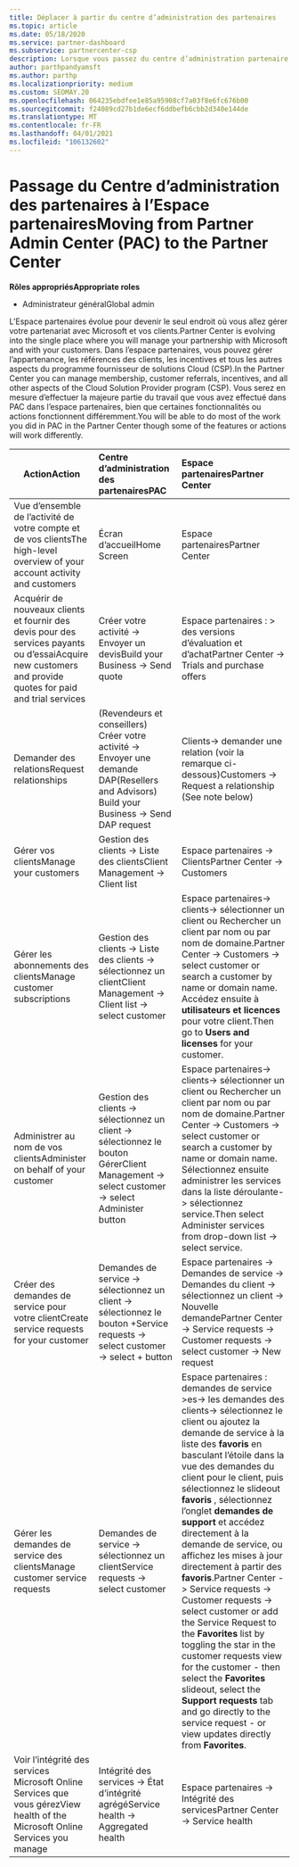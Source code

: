 ```yaml
---
title: Déplacer à partir du centre d’administration des partenaires
ms.topic: article
ms.date: 05/18/2020
ms.service: partner-dashboard
ms.subservice: partnercenter-csp
description: Lorsque vous passez du centre d’administration partenaire (PAC) à l’espace partenaires, Découvrez comment gérer l’appartenance à un programme CSP, les références client, les incentives et bien plus encore.
author: parthpandyamsft
ms.author: parthp
ms.localizationpriority: medium
ms.custom: SEOMAY.20
ms.openlocfilehash: 064235ebdfee1e85a95908cf7a03f8e6fc676b00
ms.sourcegitcommit: f24089cd27b1de6ecf6ddbefb6cbb2d340e144de
ms.translationtype: MT
ms.contentlocale: fr-FR
ms.lasthandoff: 04/01/2021
ms.locfileid: "106132602"
---
```

# <a name="moving-from-partner-admin-center-pac-to-the-partner-center"></a><span data-ttu-id="e2593-103">Passage du Centre d’administration des partenaires à l’Espace partenaires</span><span class="sxs-lookup"><span data-stu-id="e2593-103">Moving from Partner Admin Center (PAC) to the Partner Center</span></span>

<span data-ttu-id="e2593-104">**Rôles appropriés**</span><span class="sxs-lookup"><span data-stu-id="e2593-104">**Appropriate roles**</span></span>

- <span data-ttu-id="e2593-105">Administrateur général</span><span class="sxs-lookup"><span data-stu-id="e2593-105">Global admin</span></span>

<span data-ttu-id="e2593-106">L’Espace partenaires évolue pour devenir le seul endroit où vous allez gérer votre partenariat avec Microsoft et vos clients.</span><span class="sxs-lookup"><span data-stu-id="e2593-106">Partner Center is evolving into the single place where you will manage your partnership with Microsoft and with your customers.</span></span> <span data-ttu-id="e2593-107">Dans l’espace partenaires, vous pouvez gérer l’appartenance, les références des clients, les incentives et tous les autres aspects du programme fournisseur de solutions Cloud (CSP).</span><span class="sxs-lookup"><span data-stu-id="e2593-107">In the Partner Center you can manage membership, customer referrals, incentives, and all other aspects of the Cloud Solution Provider program (CSP).</span></span> <span data-ttu-id="e2593-108">Vous serez en mesure d’effectuer la majeure partie du travail que vous avez effectué dans PAC dans l’espace partenaires, bien que certaines fonctionnalités ou actions fonctionnent différemment.</span><span class="sxs-lookup"><span data-stu-id="e2593-108">You will be able to do most of the work you did in PAC in the Partner Center though some of the features or actions will work differently.</span></span>


|<span data-ttu-id="e2593-109">**Action**</span><span class="sxs-lookup"><span data-stu-id="e2593-109">**Action**</span></span>   |<span data-ttu-id="e2593-110">**Centre d’administration des partenaires**</span><span class="sxs-lookup"><span data-stu-id="e2593-110">**PAC**</span></span>   |<span data-ttu-id="e2593-111">**Espace partenaires**</span><span class="sxs-lookup"><span data-stu-id="e2593-111">**Partner Center**</span></span>   |
|--------------|:--------------|:---------------|
|<span data-ttu-id="e2593-112">Vue d’ensemble de l’activité de votre compte et de vos clients</span><span class="sxs-lookup"><span data-stu-id="e2593-112">The high-level overview of your account activity and customers</span></span>|<span data-ttu-id="e2593-113">Écran d’accueil</span><span class="sxs-lookup"><span data-stu-id="e2593-113">Home Screen</span></span>|<span data-ttu-id="e2593-114">Espace partenaires</span><span class="sxs-lookup"><span data-stu-id="e2593-114">Partner Center</span></span>|
|<span data-ttu-id="e2593-115">Acquérir de nouveaux clients et fournir des devis pour des services payants ou d’essai</span><span class="sxs-lookup"><span data-stu-id="e2593-115">Acquire new customers and provide quotes for paid and trial services</span></span>|<span data-ttu-id="e2593-116">Créer votre activité -> Envoyer un devis</span><span class="sxs-lookup"><span data-stu-id="e2593-116">Build your Business -> Send quote</span></span>|<span data-ttu-id="e2593-117">Espace partenaires : > des versions d’évaluation et d’achat</span><span class="sxs-lookup"><span data-stu-id="e2593-117">Partner Center -> Trials and purchase offers</span></span> |
|<span data-ttu-id="e2593-118">Demander des relations</span><span class="sxs-lookup"><span data-stu-id="e2593-118">Request relationships</span></span>|<span data-ttu-id="e2593-119">(Revendeurs et conseillers) Créer votre activité -> Envoyer une demande DAP</span><span class="sxs-lookup"><span data-stu-id="e2593-119">(Resellers and Advisors) Build your Business -> Send DAP request</span></span>|<span data-ttu-id="e2593-120">Clients-> demander une relation (voir la remarque ci-dessous)</span><span class="sxs-lookup"><span data-stu-id="e2593-120">Customers -> Request a relationship (See note below)</span></span>|
|<span data-ttu-id="e2593-121">Gérer vos clients</span><span class="sxs-lookup"><span data-stu-id="e2593-121">Manage your customers</span></span>|<span data-ttu-id="e2593-122">Gestion des clients -> Liste des clients</span><span class="sxs-lookup"><span data-stu-id="e2593-122">Client Management -> Client list</span></span>|<span data-ttu-id="e2593-123">Espace partenaires -> Clients</span><span class="sxs-lookup"><span data-stu-id="e2593-123">Partner Center -> Customers</span></span>|
|<span data-ttu-id="e2593-124">Gérer les abonnements des clients</span><span class="sxs-lookup"><span data-stu-id="e2593-124">Manage customer subscriptions</span></span>|<span data-ttu-id="e2593-125">Gestion des clients -> Liste des clients -> sélectionnez un client</span><span class="sxs-lookup"><span data-stu-id="e2593-125">Client Management -> Client list -> select customer</span></span>|<span data-ttu-id="e2593-126">Espace partenaires-> clients-> sélectionner un client ou Rechercher un client par nom ou par nom de domaine.</span><span class="sxs-lookup"><span data-stu-id="e2593-126">Partner Center -> Customers -> select customer or search a customer by name or domain name.</span></span> <span data-ttu-id="e2593-127">Accédez ensuite à **utilisateurs et licences** pour votre client.</span><span class="sxs-lookup"><span data-stu-id="e2593-127">Then go  to **Users and licenses** for your customer.</span></span>|
|<span data-ttu-id="e2593-128">Administrer au nom de vos clients</span><span class="sxs-lookup"><span data-stu-id="e2593-128">Administer on behalf of your customer</span></span>|<span data-ttu-id="e2593-129">Gestion des clients -> sélectionnez un client -> sélectionnez le bouton Gérer</span><span class="sxs-lookup"><span data-stu-id="e2593-129">Client Management -> select customer -> select Administer button</span></span>|<span data-ttu-id="e2593-130">Espace partenaires-> clients-> sélectionner un client ou Rechercher un client par nom ou par nom de domaine.</span><span class="sxs-lookup"><span data-stu-id="e2593-130">Partner Center -> Customers -> select customer or search a customer by name or domain name.</span></span> <span data-ttu-id="e2593-131">Sélectionnez ensuite administrer les services dans la liste déroulante-> sélectionnez service.</span><span class="sxs-lookup"><span data-stu-id="e2593-131">Then select Administer services from drop-down list -> select service.</span></span>|
|<span data-ttu-id="e2593-132">Créer des demandes de service pour votre client</span><span class="sxs-lookup"><span data-stu-id="e2593-132">Create service requests for your customer</span></span>|<span data-ttu-id="e2593-133">Demandes de service -> sélectionnez un client -> sélectionnez le bouton +</span><span class="sxs-lookup"><span data-stu-id="e2593-133">Service requests -> select customer -> select + button</span></span> | <span data-ttu-id="e2593-134">Espace partenaires -> Demandes de service -> Demandes du client -> sélectionnez un client -> Nouvelle demande</span><span class="sxs-lookup"><span data-stu-id="e2593-134">Partner Center -> Service requests -> Customer requests -> select customer -> New request</span></span>|
|<span data-ttu-id="e2593-135">Gérer les demandes de service des clients</span><span class="sxs-lookup"><span data-stu-id="e2593-135">Manage customer service requests</span></span>| <span data-ttu-id="e2593-136">Demandes de service -> sélectionnez un client</span><span class="sxs-lookup"><span data-stu-id="e2593-136">Service requests -> select customer</span></span>|<span data-ttu-id="e2593-137">Espace partenaires : demandes de service >es-> les demandes des clients-> sélectionnez le client ou ajoutez la demande de service à la liste des **favoris** en basculant l’étoile dans la vue des demandes du client pour le client, puis sélectionnez le slideout **favoris** , sélectionnez l’onglet **demandes de support** et accédez directement à la demande de service, ou affichez les mises à jour directement à partir des **favoris**.</span><span class="sxs-lookup"><span data-stu-id="e2593-137">Partner Center -> Service requests -> Customer requests -> select customer or add the Service Request to the **Favorites** list by toggling the star in the customer requests view for the customer - then select the **Favorites** slideout, select the **Support requests** tab and go directly to the service request - or view updates directly from **Favorites**.</span></span>|
|<span data-ttu-id="e2593-138">Voir l’intégrité des services Microsoft Online Services que vous gérez</span><span class="sxs-lookup"><span data-stu-id="e2593-138">View health of the Microsoft Online Services you manage</span></span>|<span data-ttu-id="e2593-139">Intégrité des services -> État d’intégrité agrégé</span><span class="sxs-lookup"><span data-stu-id="e2593-139">Service health -> Aggregated health</span></span>|<span data-ttu-id="e2593-140">Espace partenaires -> Intégrité des services</span><span class="sxs-lookup"><span data-stu-id="e2593-140">Partner Center -> Service health</span></span>|
